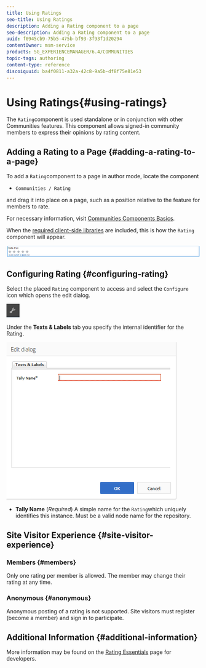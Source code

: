 ```yaml
---
title: Using Ratings
seo-title: Using Ratings
description: Adding a Rating component to a page
seo-description: Adding a Rating component to a page
uuid: f0945cb9-75b5-475b-bf93-3f93f1d20294
contentOwner: msm-service
products: SG_EXPERIENCEMANAGER/6.4/COMMUNITIES
topic-tags: authoring
content-type: reference
discoiquuid: ba4f0811-a32a-42c8-9a5b-df8f75e81e53
---
```


# Using Ratings{#using-ratings}

The `Rating`component is used standalone or in conjunction with other Communities features. This component allows signed-in community members to express their opinions by rating content.

## Adding a Rating to a Page {#adding-a-rating-to-a-page}

To add a `Rating`component to a page in author mode, locate the component

* `Communities / Rating`

and drag it into place on a page, such as a position relative to the feature for members to rate.

For necessary information, visit [Communities Components Basics](../../communities/using/basics.md).

When the [required client-side libraries](../../communities/using/rating-basics.md#essentialsforclientside) are included, this is how the `Rating` component will appear.

![](assets/chlimage_1-493.png)

## Configuring Rating {#configuring-rating}

Select the placed `Rating` component to access and select the `Configure` icon which opens the edit dialog.

![](assets/chlimage_1-494.png)

Under the **Texts & Labels** tab you specify the internal identifier for the Rating.

![](assets/chlimage_1-495.png)

* **Tally Name** 
  (*Required*) A simple name for the `Rating`which uniquely identifies this instance. Must be a valid node name for the repository.

## Site Visitor Experience {#site-visitor-experience}

### Members {#members}

Only one rating per member is allowed. The member may change their rating at any time.

### Anonymous {#anonymous}

Anonymous posting of a rating is not supported. Site visitors must register (become a member) and sign in to participate.

## Additional Information {#additional-information}

More information may be found on the [Rating Essentials](../../communities/using/rating-basics.md) page for developers.
